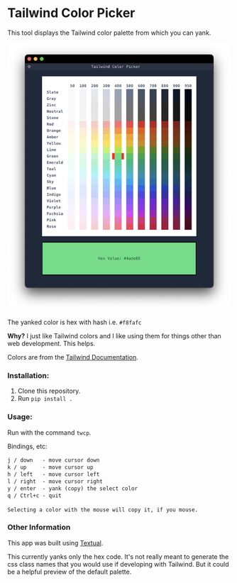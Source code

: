 # Tailwind Color Picker

This tool displays the Tailwind color palette from which you can yank.

![screenshot](twcp-screenshot.png)

The yanked color is hex with hash i.e. `#f8fafc`

**Why?** I just like Tailwind colors and I like using them for things other than web development. This helps.

Colors are from the [Tailwind Documentation](https://tailwindcss.com/docs/customizing-colors
).

### Installation:

1. Clone this repository.
2. Run `pip install .`

### Usage:

Run with the command `twcp`.

Bindings, etc:

```
j / down   - move cursor down
k / up     - move cursor up
h / left   - move cursor left
l / right  - move cursor right
y / enter  - yank (copy) the select color
q / Ctrl+c - quit

Selecting a color with the mouse will copy it, if you mouse.
```

### Other Information

This app was built using [Textual](https://textual.textualize.io/).

This currently yanks only the hex code. It's not really meant to generate the css class names that you would use if developing with Tailwind. But it could be a helpful preview of the default palette.
